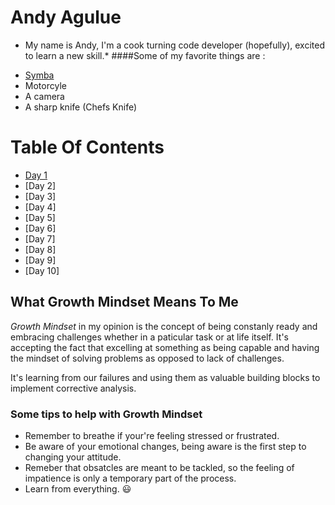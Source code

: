 # Andy Agulue
* My name is Andy, I'm a cook turning code developer (hopefully), excited to learn a new skill.*
####Some of my favorite things are :
- [Symba](_IMG_0007.JPG)
- Motorcyle
- A camera
- A sharp knife (Chefs Knife)

# Table Of Contents
- [Day 1](growthmindset&markdown.md)
- [Day 2]
- [Day 3]
- [Day 4]
- [Day 5]
- [Day 6]
- [Day 7]
- [Day 8]
- [Day 9]
- [Day 10]

## What Growth Mindset Means To Me
*Growth Mindset* in my opinion  is the concept of being constanly ready and embracing challenges whether in a paticular task or at life itself. It's accepting the fact that excelling at something as being capable and having the mindset of solving problems as opposed to lack of challenges. 

It's learning from our failures and using them as valuable building blocks to implement corrective analysis.
### Some tips to help with Growth Mindset
- Remember to breathe if your're feeling stressed or frustrated.
- Be aware of your emotional changes, being aware is the first step to changing your attitude.
- Remeber that obsatcles are meant to be tackled, so the feeling of impatience is only a temporary part of the process.
- Learn from everything. :smiley:
